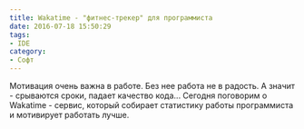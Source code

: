 ```yaml
---
title: Wakatime - "фитнес-трекер" для программиста
date: 2016-07-18 15:50:29
tags:
- IDE
category:
- Софт
---
```


Мотивация очень важна в работе. Без нее работа не в радость. А значит - срываются сроки, падает качество кода... Сегодня поговорим о Wakatime - сервис, который собирает статистику работы программиста и мотивирует работать лучше.

<!-- more -->